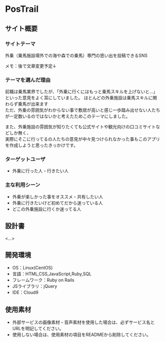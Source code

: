 # PosTrail

## サイト概要
### サイトテーマ
外乗（乗馬施設場外での海や森での乗馬）専門の思い出を投稿できるSNS

メモ：後で文章変更予定↓
### テーマを選んだ理由
前職は乗馬業界でしたが、「外乗に行くにはもっと乗馬スキルを上げないと…」といった意見をよく耳にしていました。
ほとんどの外乗施設は乗馬スキルに関わらず乗馬が出来ます<br>
ただ、外乗の雰囲気がわからない事で敷居が高いと感じ一歩踏み出せない人たちが一定数いるのではないかと考えたためこのテーマにしました。

また、外乗施設の雰囲気が知りたくても公式サイトや観光向けの口コミサイトなどしか無く、<br>
実際にそこに行ってるの人たちの意見が中々見つけられなかった事もこのアプリを作成しようと思ったきっかけです。

### ターゲットユーザ
- 外乗に行った人・行きたい人

### 主な利用シーン
- 外乗が楽しかった事をオススメ・共有したい人
- 外乗に行きたいけど初めてだから迷っている人
- どこの外乗施設に行くか迷ってる人

## 設計書
<...>

## 開発環境
- OS：Linux(CentOS)
- 言語：HTML,CSS,JavaScript,Ruby,SQL
- フレームワーク：Ruby on Rails
- JSライブラリ：jQuery
- IDE：Cloud9

## 使用素材
- 外部サービスの画像素材・音声素材を使用した場合は、必ずサービス名とURLを明記してください。
- 使用しない場合は、使用素材の項目をREADMEから削除してください。
